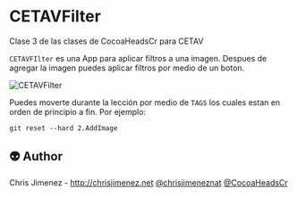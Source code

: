 # CETAVFilter
Clase 3 de las clases de CocoaHeadsCr para CETAV

`CETAVFIlter` es una App para aplicar filtros a una imagen. Despues de agregar la imagen puedes aplicar filtros por medio de un boton.

![CETAVFilter](/Web/CETAVFilter.gif)

Puedes moverte durante la lección por medio de `TAGS` los cuales estan en orden de principio a fin. Por ejemplo:

```
git reset --hard 2.AddImage
```


:alien: Author
------
Chris Jimenez - http://chrisjimenez.net
[@chrisjimeneznat](http://twitter.com/chrisjimeneznat)
[@CocoaHeadsCr](http://twitter.com/CocoaHeadsCr)
